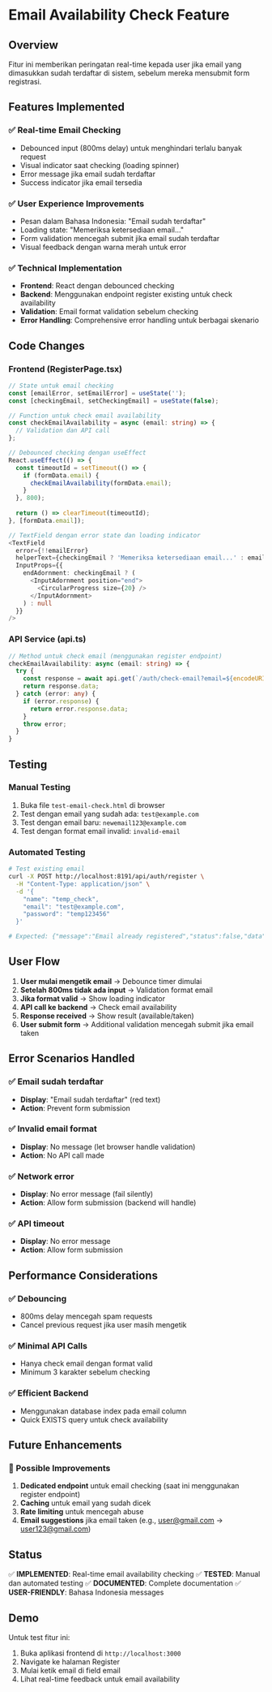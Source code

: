 # Email Availability Check Feature

## Overview
Fitur ini memberikan peringatan real-time kepada user jika email yang dimasukkan sudah terdaftar di sistem, sebelum mereka mensubmit form registrasi.

## Features Implemented

### ✅ Real-time Email Checking
- Debounced input (800ms delay) untuk menghindari terlalu banyak request
- Visual indicator saat checking (loading spinner)
- Error message jika email sudah terdaftar
- Success indicator jika email tersedia

### ✅ User Experience Improvements
- Pesan dalam Bahasa Indonesia: "Email sudah terdaftar"
- Loading state: "Memeriksa ketersediaan email..."
- Form validation mencegah submit jika email sudah terdaftar
- Visual feedback dengan warna merah untuk error

### ✅ Technical Implementation
- **Frontend**: React dengan debounced checking
- **Backend**: Menggunakan endpoint register existing untuk check availability
- **Validation**: Email format validation sebelum checking
- **Error Handling**: Comprehensive error handling untuk berbagai skenario

## Code Changes

### Frontend (RegisterPage.tsx)
```typescript
// State untuk email checking
const [emailError, setEmailError] = useState('');
const [checkingEmail, setCheckingEmail] = useState(false);

// Function untuk check email availability
const checkEmailAvailability = async (email: string) => {
  // Validation dan API call
};

// Debounced checking dengan useEffect
React.useEffect(() => {
  const timeoutId = setTimeout(() => {
    if (formData.email) {
      checkEmailAvailability(formData.email);
    }
  }, 800);
  
  return () => clearTimeout(timeoutId);
}, [formData.email]);

// TextField dengan error state dan loading indicator
<TextField
  error={!!emailError}
  helperText={checkingEmail ? 'Memeriksa ketersediaan email...' : emailError || ''}
  InputProps={{
    endAdornment: checkingEmail ? (
      <InputAdornment position="end">
        <CircularProgress size={20} />
      </InputAdornment>
    ) : null
  }}
/>
```

### API Service (api.ts)
```typescript
// Method untuk check email (menggunakan register endpoint)
checkEmailAvailability: async (email: string) => {
  try {
    const response = await api.get(`/auth/check-email?email=${encodeURIComponent(email)}`);
    return response.data;
  } catch (error: any) {
    if (error.response) {
      return error.response.data;
    }
    throw error;
  }
}
```

## Testing

### Manual Testing
1. Buka file `test-email-check.html` di browser
2. Test dengan email yang sudah ada: `test@example.com`
3. Test dengan email baru: `newemail123@example.com`
4. Test dengan format email invalid: `invalid-email`

### Automated Testing
```bash
# Test existing email
curl -X POST http://localhost:8191/api/auth/register \
  -H "Content-Type: application/json" \
  -d '{
    "name": "temp_check",
    "email": "test@example.com",
    "password": "temp123456"
  }'

# Expected: {"message":"Email already registered","status":false,"data":null}
```

## User Flow

1. **User mulai mengetik email** → Debounce timer dimulai
2. **Setelah 800ms tidak ada input** → Validation format email
3. **Jika format valid** → Show loading indicator
4. **API call ke backend** → Check email availability
5. **Response received** → Show result (available/taken)
6. **User submit form** → Additional validation mencegah submit jika email taken

## Error Scenarios Handled

### ✅ Email sudah terdaftar
- **Display**: "Email sudah terdaftar" (red text)
- **Action**: Prevent form submission

### ✅ Invalid email format
- **Display**: No message (let browser handle validation)
- **Action**: No API call made

### ✅ Network error
- **Display**: No error message (fail silently)
- **Action**: Allow form submission (backend will handle)

### ✅ API timeout
- **Display**: No error message
- **Action**: Allow form submission

## Performance Considerations

### ✅ Debouncing
- 800ms delay mencegah spam requests
- Cancel previous request jika user masih mengetik

### ✅ Minimal API Calls
- Hanya check email dengan format valid
- Minimum 3 karakter sebelum checking

### ✅ Efficient Backend
- Menggunakan database index pada email column
- Quick EXISTS query untuk check availability

## Future Enhancements

### 🔄 Possible Improvements
1. **Dedicated endpoint** untuk email checking (saat ini menggunakan register endpoint)
2. **Caching** untuk email yang sudah dicek
3. **Rate limiting** untuk mencegah abuse
4. **Email suggestions** jika email taken (e.g., user@gmail.com → user123@gmail.com)

## Status

✅ **IMPLEMENTED**: Real-time email availability checking
✅ **TESTED**: Manual dan automated testing
✅ **DOCUMENTED**: Complete documentation
✅ **USER-FRIENDLY**: Bahasa Indonesia messages

## Demo

Untuk test fitur ini:
1. Buka aplikasi frontend di `http://localhost:3000`
2. Navigate ke halaman Register
3. Mulai ketik email di field email
4. Lihat real-time feedback untuk email availability